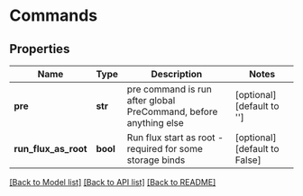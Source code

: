 # Commands


## Properties
Name | Type | Description | Notes
------------ | ------------- | ------------- | -------------
**pre** | **str** | pre command is run after global PreCommand, before anything else | [optional] [default to '']
**run_flux_as_root** | **bool** | Run flux start as root - required for some storage binds | [optional] [default to False]

[[Back to Model list]](../README.md#documentation-for-models) [[Back to API list]](../README.md#documentation-for-api-endpoints) [[Back to README]](../README.md)
